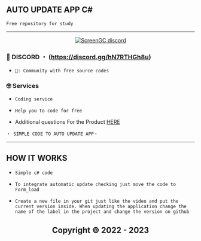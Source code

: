 ## AUTO UPDATE APP C#
 ```sh-session
Free repository for study
 ``` 
 
 
***
  <p align="center">
    <a href="https://discord.com/users/422428445499195396">
        <img title="ScreenGC Discord" alt="ScreenGC discord" src="https://discord.c99.nl/widget/theme-2/422428445499195396.png"/>
    </a>
</p>
 
</p>
 
### 💬 DISCORD ・ (https://discord.gg/hN7RTHGh8u) 

* ` 📌: Community with free source codes ` 

### 🤓 Services 

* ` Coding service `

* ` Help you to code for free `

- Additional questions For the Product [HERE](https://github.com/ScreenGC/screengc)


 ```sh-session
・ SIMPLE CODE TO AUTO UPDATE APP・ 
```                
***


## HOW IT WORKS

* ` Simple c# code `

* ` To integrate automatic update checking just move the code to Form_load `

* ` Create a new file in your git just like the video and put the current version inside. When updating the application change the name of the label in the project and change the version on github `


<h2 align="center"> Copyright © 2022 - 2023
